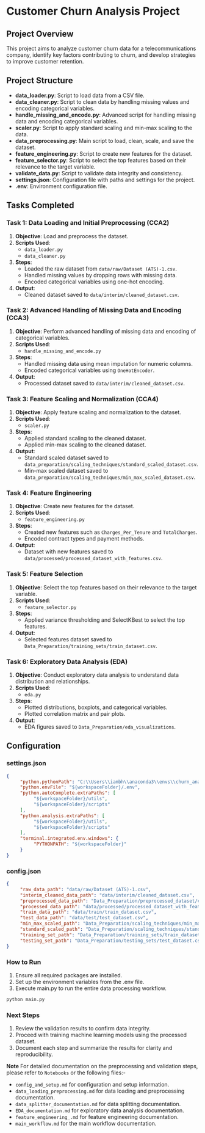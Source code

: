 # Customer Churn Analysis Project

## Project Overview

This project aims to analyze customer churn data for a telecommunications company, identify key factors contributing to churn, and develop strategies to improve customer retention.

## Project Structure

- **data_loader.py**: Script to load data from a CSV file.
- **data_cleaner.py**: Script to clean data by handling missing values and encoding categorical variables.
- **handle_missing_and_encode.py**: Advanced script for handling missing data and encoding categorical variables.
- **scaler.py**: Script to apply standard scaling and min-max scaling to the data.
- **data_preprocessing.py**: Main script to load, clean, scale, and save the dataset.
- **feature_engineering.py**: Script to create new features for the dataset.
- **feature_selector.py**: Script to select the top features based on their relevance to the target variable.
- **validate_data.py**: Script to validate data integrity and consistency.
- **settings.json**: Configuration file with paths and settings for the project.
- **.env**: Environment configuration file.

## Tasks Completed

### Task 1: Data Loading and Initial Preprocessing (CCA2)

1. **Objective**: Load and preprocess the dataset.
2. **Scripts Used**: 
    - `data_loader.py`
    - `data_cleaner.py`
3. **Steps**:
    - Loaded the raw dataset from `data/raw/Dataset (ATS)-1.csv`.
    - Handled missing values by dropping rows with missing data.
    - Encoded categorical variables using one-hot encoding.
4. **Output**:
    - Cleaned dataset saved to `data/interim/cleaned_dataset.csv`.

### Task 2: Advanced Handling of Missing Data and Encoding (CCA3)

1. **Objective**: Perform advanced handling of missing data and encoding of categorical variables.
2. **Scripts Used**:
    - `handle_missing_and_encode.py`
3. **Steps**:
    - Handled missing data using mean imputation for numeric columns.
    - Encoded categorical variables using `OneHotEncoder`.
4. **Output**:
    - Processed dataset saved to `data/interim/cleaned_dataset.csv`.

### Task 3: Feature Scaling and Normalization (CCA4)

1. **Objective**: Apply feature scaling and normalization to the dataset.
2. **Scripts Used**:
    - `scaler.py`
3. **Steps**:
    - Applied standard scaling to the cleaned dataset.
    - Applied min-max scaling to the cleaned dataset.
4. **Output**:
    - Standard scaled dataset saved to `data_preparation/scaling_techniques/standard_scaled_dataset.csv`.
    - Min-max scaled dataset saved to `data_preparation/scaling_techniques/min_max_scaled_dataset.csv`.

### Task 4: Feature Engineering

1. **Objective**: Create new features for the dataset.
2. **Scripts Used**:
    - `feature_engineering.py`
3. **Steps**:
    - Created new features such as `Charges_Per_Tenure` and `TotalCharges`.
    - Encoded contract types and payment methods.
4. **Output**:
    - Dataset with new features saved to `data/processed/processed_dataset_with_features.csv`.

### Task 5: Feature Selection

1. **Objective**: Select the top features based on their relevance to the target variable.
2. **Scripts Used**:
    - `feature_selector.py`
3. **Steps**:
    - Applied variance thresholding and SelectKBest to select the top features.
4. **Output**:
    - Selected features dataset saved to `Data_Preparation/training_sets/train_dataset.csv`.

### Task 6: Exploratory Data Analysis (EDA)

1. **Objective**: Conduct exploratory data analysis to understand data distribution and relationships.
2. **Scripts Used**:
    - `eda.py`
3. **Steps**:
    - Plotted distributions, boxplots, and categorical variables.
    - Plotted correlation matrix and pair plots.
4. **Output**:
    - EDA figures saved to `Data_Preparation/eda_visualizations`.

## Configuration

### settings.json

```json
{
     "python.pythonPath": "C:\\Users\\iambh\\anaconda3\\envs\\churn_analysis\\python.exe",
     "python.envFile": "${workspaceFolder}/.env",
     "python.autoComplete.extraPaths": [
          "${workspaceFolder}/utils",
          "${workspaceFolder}/scripts"
     ],
     "python.analysis.extraPaths": [
          "${workspaceFolder}/utils",
          "${workspaceFolder}/scripts"
     ],
     "terminal.integrated.env.windows": {
          "PYTHONPATH": "${workspaceFolder}"
     }
}
```

### config.json

```json
{
     "raw_data_path": "data/raw/Dataset (ATS)-1.csv",
     "interim_cleaned_data_path": "data/interim/cleaned_dataset.csv",
     "preprocessed_data_path": "Data_Preparation/preprocessed_dataset/cleaned_dataset.csv",
     "processed_data_path": "data/processed/processed_dataset_with_features.csv",
     "train_data_path": "data/train/train_dataset.csv",
     "test_data_path": "data/test/test_dataset.csv",
     "min_max_scaled_path": "Data_Preparation/scaling_techniques/min_max_scaled_dataset.csv",
     "standard_scaled_path": "Data_Preparation/scaling_techniques/standard_scaled_dataset.csv",
     "training_set_path": "Data_Preparation/training_sets/train_dataset.csv",
     "testing_set_path": "Data_Preparation/testing_sets/test_dataset.csv"
}
```

### How to Run

1. Ensure all required packages are installed.
2. Set up the environment variables from the .env file.
3. Execute main.py to run the entire data processing workflow.

```bash
python main.py
```

### Next Steps

1. Review the validation results to confirm data integrity.
2. Proceed with training machine learning models using the processed dataset.
3. Document each step and summarize the results for clarity and reproducibility.

**Note** For detailed documentation on the preprocessing and validation steps, please refer to `Notebooks` or the following files:-
   - `config_and_setup.md` for configuration and setup information.
   - `data_loading_preprocessing.md` for data loading and preprocessing documentation.
   - `data_splitter_documentation.md` for data splitting documentation.
   - `EDA_documentation.md` for exploratory data analysis documentation.
   - `feature_engineering_.md` for feature engineering documentation.
   - `main_workflow.md` for the main workflow documentation.
